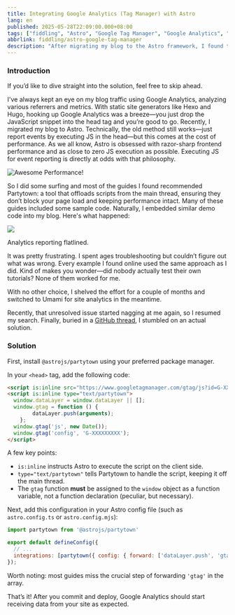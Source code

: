 ```yaml
---
title: Integrating Google Analytics (Tag Manager) with Astro
lang: en
published: 2025-05-28T22:09:00.000+08:00
tags: ["fiddling", "Astro", "Google Tag Manager", "Google Analytics", "GTM", "partytown"]
abbrlink: fiddling/astro-google-tag-manager
description: "After migrating my blog to the Astro framework, I found that the usual method for integrating Google Analytics no longer fit the bill due to performance concerns. While it's possible to add JavaScript directly to the head tag for event reporting, this dampens page performance. To preserve Astro's signature efficiency, I opted for Partytown to offload scripts from the main thread—keeping the load process smooth. Building on available demo code, I achieved seamless Google Analytics integration, balancing performance with data analytics needs."
---
```


### Introduction

If you’d like to dive straight into the solution, feel free to skip ahead.

I've always kept an eye on my blog traffic using Google Analytics, analyzing various referrers and metrics. With static site generators like Hexo and Hugo, hooking up Google Analytics was a breeze—you just drop the JavaScript snippet into the head tag and you’re good to go. Recently, I migrated my blog to Astro. Technically, the old method still works—just report events by executing JS in the head—but this comes at the cost of performance. As we all know, Astro is obsessed with razor-sharp frontend performance and as close to zero JS execution as possible. Executing JS for event reporting is directly at odds with that philosophy.

![Awesome Performance!](https://blog-img.shinya.click/2025/e1e778992ea6b393ed763a8642db3770.png)

So I did some surfing and most of the guides I found recommended Partytown: a tool that offloads scripts from the main thread, ensuring they don’t block your page load and keeping performance intact. Many of these guides included some sample code. Naturally, I embedded similar demo code into my blog. Here's what happened:

![](https://blog-img.shinya.click/2025/e5005b9f2321f6946761eef52156e777.png)

Analytics reporting flatlined.

It was pretty frustrating. I spent ages troubleshooting but couldn’t figure out what was wrong. Every example I found online used the same approach as I did. Kind of makes you wonder—did nobody actually test their own tutorials? None of them worked for me.

With no other choice, I shelved the effort for a couple of months and switched to Umami for site analytics in the meantime.

Recently, that unresolved issue started nagging at me again, so I resumed my search. Finally, buried in a [GitHub thread](https://github.com/QwikDev/partytown/issues/382#issuecomment-1667675238), I stumbled on an actual solution.

### Solution

First, install `@astrojs/partytown` using your preferred package manager.

In your `<head>` tag, add the following code:

```html
<script is:inline src="https://www.googletagmanager.com/gtag/js?id=G-XXXXXXXXX" type="text/partytown"></script>
<script is:inline type="text/partytown">
  window.dataLayer = window.dataLayer || [];
  window.gtag = function () {
        dataLayer.push(arguments);
    };
  window.gtag('js', new Date());
  window.gtag('config', 'G-XXXXXXXXX');
</script>
```

A few key points:
- `is:inline` instructs Astro to execute the script on the client side.
- `type="text/partytown"` tells Partytown to handle the script, keeping it off the main thread.
- The `gtag` function **must** be assigned to the `window` object as a function variable, not a function declaration (peculiar, but necessary).

Next, add this configuration in your Astro config file (such as `astro.config.ts` or `astro.config.mjs`):

```js
import partytown from '@astrojs/partytown'

export default defineConfig({
  // ...
  integrations: [partytown({ config: { forward: ['dataLayer.push', 'gtag'] } })],
});
```

Worth noting: most guides miss the crucial step of forwarding `'gtag'` in the array.

That’s it! After you commit and deploy, Google Analytics should start receiving data from your site as expected.